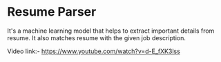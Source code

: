 # Resume Parser
It's a machine learning model that helps to extract important details from resume.
It also matches resume with the given job description.

Video link:- https://www.youtube.com/watch?v=d-E_fXK3lss
